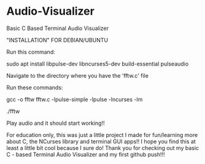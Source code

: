 # Audio-Visualizer
Basic C Based Terminal Audio Visualizer


"INSTALLATION" FOR DEBIAN/UBUNTU


Run this command:

sudo apt install libpulse-dev libncurses5-dev build-essential pulseaudio


Navigate to the directory where you have the 'fftw.c' file

Run these commands:

gcc -o fftw fftw.c -lpulse-simple -lpulse -lncurses -lm

./fftw


Play audio and it should start working!!


For education only, this was just a little project I made for fun/learning more about C, the NCurses library and terminal GUI apps!!
I hope you find this at least a little bit cool because I sure do!
Thank you for checking out my basic C - based Terminal Audio Visualizer and my first github push!!!
